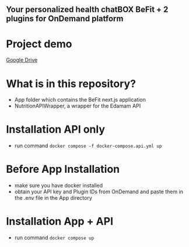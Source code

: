 ## Your personalized health chatBOX BeFit + 2 plugins for OnDemand platform

# Project demo
[Google Drive](https://drive.google.com/file/d/1PsJyeNMLKFv2lh7asG-jKV4hNOKBpjVg/view?usp=sharing)

# What is in this repository?

- App folder which contains the BeFit next.js application
- NutritionAPIWrapper, a wrapper for the Edamam API

# Installation API only
- run command `docker compose -f docker-compose.api.yml up`

# Before App Installation
- make sure you have docker installed
- obtain your API key and Plugin IDs from OnDemand and paste them in the .env file in the App directory

# Installation App + API

- run command `docker compose up`
